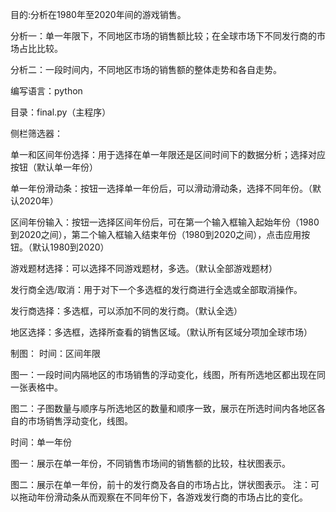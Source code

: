 目的:分析在1980年至2020年间的游戏销售。

  分析一：单一年限下，不同地区市场的销售额比较；在全球市场下不同发行商的市场占比比较。
  
  分析二：一段时间内，不同地区市场的销售额的整体走势和各自走势。

编写语言：python

目录：final.py（主程序）

侧栏筛选器：
  
  单一和区间年份选择：用于选择在单一年限还是区间时间下的数据分析；选择对应按钮（默认单一年份）
  
  单一年份滑动条：按钮一选择单一年份后，可以滑动滑动条，选择不同年份。（默认2020年）

  区间年份输入：按钮一选择区间年份后，可在第一个输入框输入起始年份（1980到2020之间），第二个输入框输入结束年份（1980到2020之间），点击应用按钮。（默认1980到2020）

  游戏题材选择：可以选择不同游戏题材，多选。（默认全部游戏题材）

  发行商全选/取消：用于对下一个多选框的发行商进行全选或全部取消操作。

  发行商选择：多选框，可以添加不同的发行商。（默认全选）

  地区选择：多选框，选择所查看的销售区域。（默认所有区域分项加全球市场）

制图：
  时间：区间年限

  图一：一段时间内隔地区的市场销售的浮动变化，线图，所有所选地区都出现在同一张表格中。

  图二：子图数量与顺序与所选地区的数量和顺序一致，展示在所选时间内各地区各自的市场销售浮动变化，线图。

  时间：单一年份

  图一：展示在单一年份，不同销售市场间的销售额的比较，柱状图表示。

  图二：展示在单一年份，前十的发行商及各自的市场占比，饼状图表示。
  注：可以拖动年份滑动条从而观察在不同年份下，各游戏发行商的市场占比的变化。
  

  
  
